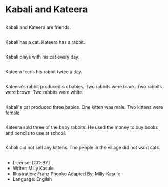 # Kabali and Kateera

##
Kabali and Kateera are friends.

##
Kabali has a cat. Kateera has a rabbit.

##
Kabali plays with his cat every day.

##
Kateera feeds his rabbit twice a day.

##
Kateera's rabbit produced six babies. Two rabbits were black.
Two rabbits were brown. Two rabbits were white.

##
Kabali's cat produced three babies. One kitten was male. Two
kittens were female.

##
Kateera sold three of the baby rabbits. He used the money to
buy books and pencils to use at school.

##
Kabali did not sell any kittens. The people in the village did
not want cats.

##
* License: [CC-BY]
* Writer: Milly Kasule
* Illustration: Franz Phooko
Adapted By: Milly Kasule
* Language: English
